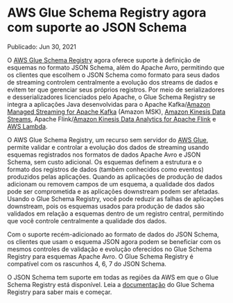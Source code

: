 # AWS Glue Schema Registry agora com suporte ao JSON Schema

Publicado: Jun 30, 2021

O [AWS Glue Schema Registry](https://docs.aws.amazon.com/glue/latest/dg/schema-registry.html) agora oferece suporte à definição de esquemas no formato JSON Schema, além do Apache Avro, permitindo que os clientes que escolhem o JSON Schema como formato para seus dados de streaming controlem centralmente a evolução dos streams de dados e evitem ter que gerenciar seus próprios registros. Por meio de serializadores e desserializadores licenciados pelo Apache, o Glue Schema Registry se integra a aplicações Java desenvolvidas para o Apache Kafka/[Amazon Managed Streaming for Apache Kafka](https://aws.amazon.com/pt/msk/) (Amazon MSK), [Amazon Kinesis Data Streams](https://aws.amazon.com/pt/kinesis/data-streams/), Apache Flink/[Amazon Kinesis Data Analytics for Apache Flink](https://aws.amazon.com/pt/kinesis/data-analytics/) e [AWS Lambda](https://aws.amazon.com/pt/lambda/).

O AWS Glue Schema Registry, um recurso sem servidor do [AWS Glue](https://aws.amazon.com/pt/glue/), permite validar e controlar a evolução dos dados de streaming usando esquemas registrados nos formatos de dados Apache Avro e JSON Schema, sem custo adicional. Os esquemas definem a estrutura e o formato dos registros de dados (também conhecidos como eventos) produzidos pelas aplicações. Quando as aplicações de produção de dados adicionam ou removem campos de um esquema, a qualidade dos dados pode ser comprometida e as aplicações downstream podem ser afetadas. Usando o Glue Schema Registry, você pode reduzir as falhas de aplicações downstream, pois os esquemas usados para produção de dados são validados em relação a esquemas dentro de um registro central, permitindo que você controle centralmente a qualidade dos dados. 

Com o suporte recém-adicionado ao formato de dados do JSON Schema, os clientes que usam o esquema JSON agora podem se beneficiar com os mesmos controles de validação e evolução oferecidos no Glue Schema Registry para esquemas Apache Avro. O Glue Schema Registry é compatível com os rascunhos 4, 6, 7 do JSON Schema.

O JSON Schema tem suporte em todas as regiões da AWS em que o Glue Schema Registry está disponível. Leia a [documentação](https://docs.aws.amazon.com/glue/latest/dg/schema-registry.html) do Glue Schema Registry para saber mais e começar. 